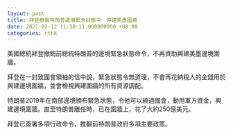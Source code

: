 ```yaml
---
layout: post
title: 拜登撤銷特朗普邊境緊急狀態令　停建美墨圍牆
date: 2021-02-12 11:38:11.000000000 +08:00
categories: rthk
---
```


美國總統拜登撤銷前總統特朗普的邊境緊急狀態命令，不再資助興建美墨邊境圍牆。

拜登在一封致國會領袖的信中說，緊急狀態令無道理，不會再花納稅人的金錢用於興建邊境圍牆，並會檢視興建圍牆的所有資源調配。

特朗普2019年在南部邊境頒布緊急狀態，令他可以繞過國會，動用軍方資金，興建邊境圍牆。直至特朗普離任時，已在圍牆上，花了大約250億美元。

拜登已簽署多項行政命令，推翻前特朗普政府多項主要政策。
